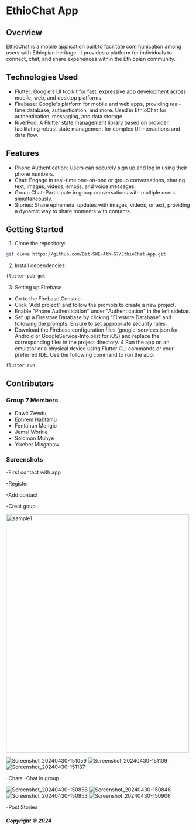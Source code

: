 # EthioChat App

## Overview

EthioChat is a mobile application built to facilitate communication among users with Ethiopian heritage. It provides a platform for individuals to connect, chat, and share experiences within the Ethiopian community.

## Technologies Used

* Flutter: Google's UI toolkit for fast, expressive app development across mobile, web, and desktop platforms.
* Firebase: Google's platform for mobile and web apps, providing real-time database, authentication, and more. Used in EthioChat for authentication, messaging, and data storage.
* RiverPod: A Flutter state management library based on provider, facilitating robust state management for complex UI interactions and data flow.

## Features

* Phone Authentication: Users can securely sign up and log in using their phone numbers.
* Chat: Engage in real-time one-on-one or group conversations, sharing text, images, videos, emojis, and voice messages.
* Group Chat: Participate in group conversations with multiple users simultaneously.
* Stories: Share ephemeral updates with images, videos, or text, providing a dynamic way to share moments with contacts.

## Getting Started

1. Clone the repository:
```bash
git clone https://github.com/Bit-SWE-4th-G7/EthioChat-App.git
```
2. Install dependencies:

```bash
flutter pub get
```
3. Setting up Firebase

* Go to the Firebase Console.
* Click "Add project" and follow the prompts to create a new project.
* Enable "Phone Authentication" under "Authentication" in the left sidebar.
* Set up a Firestore Database by clicking "Firestore Database" and following the    prompts. Ensure to set appropriate security rules.
* Download the Firebase configuration files (google-services.json for Android or GoogleService-Info.plist for iOS) and replace the corresponding files in the project directory.
4 Run the app on an emulator or a physical device using Flutter CLI commands or your preferred IDE. Use the following command to run the app:

```bash
flutter run
```
## Contributors

### Group 7 Members

- Dawit Zewdu
- Ephrem Habtamu
- Fentahun Mengie
- Jemal Workie
- Solomon Muhye
- Yikeber Misganaw
### Screenshots

-First contact with app

-Register

-Add contact


-Creat goup


<img src="https://github.com/Bit-SWE-4th-G7/EthioChat-App/assets/109926026/c7ed4a79-7721-4f73-b22c-f4260f196878" alt="sample1" width="500" height="650"/>

![Screenshot_20240430-151059](https://github.com/Bit-SWE-4th-G7/EthioChat-App/assets/109926026/0cdaf2e3-e259-4655-aa58-3ed29300ead9)
![Screenshot_20240430-151109](https://github.com/Bit-SWE-4th-G7/EthioChat-App/assets/109926026/2dccbe7c-7578-45a4-b688-7a7302eb4c6a)
![Screenshot_20240430-151137](https://github.com/Bit-SWE-4th-G7/EthioChat-App/assets/109926026/7aa9cdcb-cc5b-4cd3-8f32-2d8567344208)

-Chats 
-Chat in group


![Screenshot_20240430-150838](https://github.com/Bit-SWE-4th-G7/EthioChat-App/assets/109926026/04ae42bc-a10c-4a59-bc33-cb5e2a4ca3b8)
![Screenshot_20240430-150846](https://github.com/Bit-SWE-4th-G7/EthioChat-App/assets/109926026/953b3dce-b39f-4a12-bcf1-a2db4f30d86c)
![Screenshot_20240430-150853](https://github.com/Bit-SWE-4th-G7/EthioChat-App/assets/109926026/1bb49fb4-e0d4-42af-bb7b-f9e538ea8073)
![Screenshot_20240430-150906](https://github.com/Bit-SWE-4th-G7/EthioChat-App/assets/109926026/2df5abbd-5734-4447-84b0-647480d52a34)



-Post Stories


##### Copyright &copy; 2024
